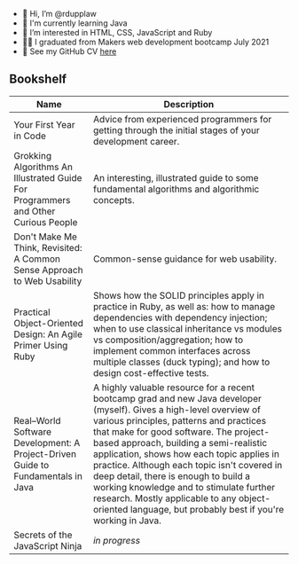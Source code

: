 - 👋 Hi, I’m @rdupplaw
- 🌱 I'm currently learning Java
- 👀 I’m interested in HTML, CSS, JavaScript and Ruby
- :man_student: I graduated from Makers web development bootcamp July 2021
- :scroll: See my GitHub CV [here](https://github.com/rdupplaw/CV)

## Bookshelf

| Name | Description |
| - | - |
| Your First Year in Code | Advice from experienced programmers for getting through the initial stages of your development career. |
| Grokking Algorithms An Illustrated Guide For Programmers and Other Curious People | An interesting, illustrated guide to some fundamental algorithms and algorithmic concepts. |
| Don't Make Me Think, Revisited: A Common Sense Approach to Web Usability | Common-sense guidance for web usability. |
| Practical Object-Oriented Design: An Agile Primer Using Ruby | Shows how the SOLID principles apply in practice in Ruby, as well as: how to manage dependencies with dependency injection; when to use classical inheritance vs modules vs composition/aggregation; how to implement common interfaces across multiple classes (duck typing); and how to design cost-effective tests. |
| Real–World Software Development: A Project-Driven Guide to Fundamentals in Java | A highly valuable resource for a recent bootcamp grad and new Java developer (myself). Gives a high-level overview of various principles, patterns and practices that make for good software. The project-based approach, building a semi-realistic application, shows how each topic applies in practice. Although each topic isn't covered in deep detail, there is enough to build a working knowledge and to stimulate further research. Mostly applicable to any object-oriented language, but probably best if you're working in Java. |
| Secrets of the JavaScript Ninja | _in progress_ |

<!---
rdupplaw/rdupplaw is a ✨ special ✨ repository because its `README.md` (this file) appears on your GitHub profile.
You can click the Preview link to take a look at your changes.
--->
